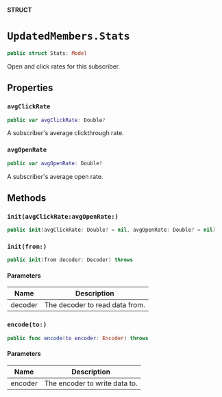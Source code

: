 **STRUCT**

# `UpdatedMembers.Stats`

```swift
public struct Stats: Model
```

Open and click rates for this subscriber.

## Properties
### `avgClickRate`

```swift
public var avgClickRate: Double?
```

A subscriber's average clickthrough rate.

### `avgOpenRate`

```swift
public var avgOpenRate: Double?
```

A subscriber's average open rate.

## Methods
### `init(avgClickRate:avgOpenRate:)`

```swift
public init(avgClickRate: Double? = nil, avgOpenRate: Double? = nil)
```

### `init(from:)`

```swift
public init(from decoder: Decoder) throws
```

#### Parameters

| Name | Description |
| ---- | ----------- |
| decoder | The decoder to read data from. |

### `encode(to:)`

```swift
public func encode(to encoder: Encoder) throws
```

#### Parameters

| Name | Description |
| ---- | ----------- |
| encoder | The encoder to write data to. |
